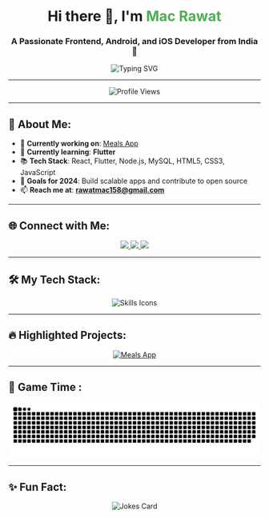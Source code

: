 <h1 align="center">Hi there 👋, I'm <span style="color:#4CAF50;">Mac Rawat</span></h1>
<h3 align="center">A Passionate Frontend, Android, and iOS Developer from India 🌟</h3>

<div align="center">
  <img src="https://readme-typing-svg.herokuapp.com?font=Fira+Code&size=22&pause=1000&color=4CAF50&width=500&lines=Frontend+Developer+%E2%9C%8C%EF%B8%8F;Mobile+App+Developer+%F0%9F%93%B1;Open+Source+Contributor+%F0%9F%92%BB" alt="Typing SVG" />
</div>

---

<p align="center">
  <img src="https://komarev.com/ghpvc/?username=macrawat58&label=Profile%20Views&color=4CAF50&style=flat-square" alt="Profile Views" />
<!--   <a href="https://github.com/macrawat58?tab=followers"><img src="https://img.shields.io/github/followers/macrawat58?label=Followers&style=flat-square&color=4CAF50" alt="GitHub Followers" /></a>
  <a href="https://github.com/macrawat58?tab=repositories"><img src="https://img.shields.io/github/repo-size/macrawat58?style=flat-square&color=4CAF50" alt="Total Repository Size" /></a> -->
</p>

---

## 🚀 About Me:
- 🔭 **Currently working on**: [Meals App](https://github.com/MacRawat58/Mac_Meals)  
- 🌱 **Currently learning**: **Flutter**  
- 📚 **Tech Stack**: React, Flutter, Node.js, MySQL, HTML5, CSS3, JavaScript  
- 🎯 **Goals for 2024**: Build scalable apps and contribute to open source  
- 📫 **Reach me at**: **rawatmac158@gmail.com**

---

## 🌐 Connect with Me:
<p align="center">
  <a href="https://twitter.com/mrmohit58" target="_blank">
    <img src="https://img.shields.io/badge/Twitter-%231DA1F2.svg?style=for-the-badge&logo=Twitter&logoColor=white" />
  </a>
  <a href="https://www.linkedin.com/in/mohit-rawat-8b4b90217/" target="_blank">
    <img src="https://img.shields.io/badge/LinkedIn-%230077B5.svg?style=for-the-badge&logo=LinkedIn&logoColor=white" />
  </a>
  <a href="https://instagram.com/mrmohit58" target="_blank">
    <img src="https://img.shields.io/badge/Instagram-%23E4405F.svg?style=for-the-badge&logo=Instagram&logoColor=white" />
  </a>
</p>

---

## 🛠️ My Tech Stack:
<p align="center">
  <img src="https://skillicons.dev/icons?i=html,css,js,react,flutter,dart,nodejs,mysql,git,figma" alt="Skills Icons" />
</p>

---

## 🔥 Highlighted Projects:
<div align="center">
  <a href="https://github.com/MacRawat58/Mac_Meals">
    <img src="https://github-readme-stats.vercel.app/api/pin/?username=MacRawat58&repo=Mac_Meals&theme=radical" alt="Meals App" />
  </a>
<!--   <a href="https://github.com/MacRawat58/flutter-dart-tutorial">
    <img src="https://github-readme-stats.vercel.app/api/pin/?username=MacRawat58&repo=flutter-dart-tutorial&theme=radical" alt="Flutter Dart Tutorial" />
  </a> -->
</div>

---

## 🐍 Game Time :
<div align="center">
  <a href="https://github.com/macrawat58">
    <img src="https://github.com/platane/snk/raw/output/github-contribution-grid-snake.svg" alt="Snake Animation" />
  </a>
</div>

---

## ✨ Fun Fact:
<div align="center">
  <img src="https://readme-jokes.vercel.app/api?theme=radical" alt="Jokes Card" />
</div>
